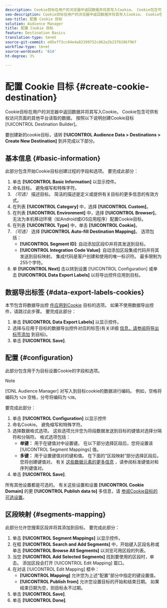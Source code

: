 ```yaml
---
description: Cookie目标在用户的浏览器中返回数据并将其写入Cookie。 Cookie包含可供有权访问页面的其他平台读取的数据。 按照以下说明使用[!UICONTROL目标生成器]创建Cookie目标。
seo-description: Cookie目标在用户的浏览器中返回数据并将其写入Cookie。 Cookie包含可供有权访问页面的其他平台读取的数据。 按照以下说明使用[!UICONTROL目标生成器]创建Cookie目标。
seo-title: 配置 Cookie 目标
solution: Audience Manager
title: 配置 Cookie 目标
feature: Destination Basics
translation-type: tm+mt
source-git-commit: e05eff3cc04e4a82399752c862e2b2370286f96f
workflow-type: tm+mt
source-wordcount: '614'
ht-degree: 3%

---
```



# 配置 Cookie 目标 {#create-cookie-destination}

Cookie目标在用户的浏览器中返回数据并将其写入Cookie。 Cookie包含可供有权访问页面的其他平台读取的数据。 按照以下说明创建Cookie目标 [!UICONTROL Destination Builder]。

<!-- create-cookie-destination.xml -->

要创建新的cookie目标，请转 **[!UICONTROL Audience Data > Destinations > Create New Destination]** 到并完成以下部分。

## 基本信息 {#basic-information}

此部分包含开始Cookie目标创建过程的字段和选项。 要完成此部分：

1. 单击 **[!UICONTROL Basic Information]** 以显示控件。
2. 命名目标。 避免缩写和特殊字符。
3. *（可选）* 描述目标。 简洁的描述是定义或提供有关目标的更多信息的有效方式。
4. 在列表 **[!UICONTROL Category]** 中，选择 **[!UICONTROL Custom]**。
5. 在列表 **[!UICONTROL Environment]** 中，选择 **[!UICONTROL Browser]**。 无法为本机移动环境（如Android或iOS应用程序）配置Cookie目标。
6. 在列表 **[!UICONTROL Type]** 中，单击 **[!UICONTROL Cookie]**。
7. *（可选）* 选择 **[!UICONTROL Auto-fill Destination Mapping]**。 选项包括：
   * **[!UICONTROL Segment ID]**: 自动添加区段ID并将其发送到目标。
   * **[!UICONTROL Integration Code Value]**: 自动添加区段集成代码并将其发送到目标映射。 集成代码是客户创建和使用的唯一标识符。 最多限制为255个字符。
8. 单 **[!UICONTROL Next]** 击以转到设置 [!UICONTROL Configuration] 或单击 **[!UICONTROL Data Export Labels]** 以将导出控件应用到目标。

## 数据导出标签 {#data-export-labels-cookies}

本节包含将数据导出控 [件应用到Cookie](../../features/data-export-controls.md) 目标的选项。 如果不使用数据导出控件，请跳过此步骤。 要完成此部分：

1. 单击 **[!UICONTROL Data Export Labels]** 以显示控件。
2. 选择与应用于目标的数据导出控件对应的标签(有关详细 [信息，请参阅将导出标签添加](/help/using/features/destinations/add-data-export-labels.md) 到目标)。
3. 单击 **[!UICONTROL Save]**.

## 配置 {#configuration}

此部分包含用于为目标设置Cookie的字段和选项。

>[!NOTE]
>
>[!DNL Audience Manager] 对写入到目标cookie的数据进行编码。 例如，空格将编码为 `%20` 空格，分号将编码为 `%3B`。

要完成此部分：

1. 单击 **[!UICONTROL Configuration]** 以显示控件
1. 命名Cookie。 避免缩写和特殊字符。
1. 选择数据格式选项。 这些选项允许您为将段数据发送到目标的键值对选择分隔符和分隔符。 格式选项包括：
   * **单键：** 用于在键值对中设置键。 在以下部分选择区段后，您将设置该 [!UICONTROL Segment Mappings] 值。
   * **多键：** 用于设置键值对的键和值。 在下面的“区段映射”部分选择区段后，您将创建键值对。
有关 [这些数据元素的更多信息](../../features/destinations/key-value-pairs.md) ，请参阅标准键值对和序列键值对。
1. 单击 **[!UICONTROL Save]**.

所有其他设置都是可选的。 有关这些设置和设置 **[!UICONTROL Cookie Domain]** 的更 **[!UICONTROL Publish data to]** 多信息，请 [参阅Cookie目标的可选设置](/help/using/features/destinations/cookie-destination-options.md)。

## 区段映射 {#segments-mapping}

此部分允许您搜索区段并将其添加到目标。 要完成此部分：

1. 单击 **[!UICONTROL Segment Mappings]** 以显示控件。
1. 在框 **[!UICONTROL Search and Add Segments]** 中，开始键入区段名称或单击 **[!UICONTROL Browse All Segments]** 以浏览可用区段的列表。
1. 当您 **[!UICONTROL Add Selected Segments]** 找到要使用的区段时，单击。 添加区段会打开 [!UICONTROL Edit Mapping] 窗口。
1. 在对话 [!UICONTROL Edit Mapping] 框中：
   * **[!UICONTROL Mapping]** 允许您为上述“配置”部分中指定的键设置值。
   * **[!UICONTROL Publish from]** 允许您设置目标的开始和结束日期。 如果结束日期为空，则目标永不过期。
1. 单击 **[!UICONTROL Save]**.
1. 单击 **[!UICONTROL Done]**.